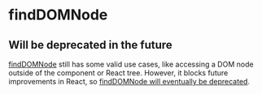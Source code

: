 # findDOMNode

## Will be deprecated in the future

[findDOMNode](https://reactjs.org/docs/react-dom.html#finddomnode) still has some valid use cases, like accessing a DOM node outside of the component or React tree. However, it blocks future improvements in React, so [findDOMNode will eventually be deprecated](https://github.com/yannickcr/eslint-plugin-react/issues/678).